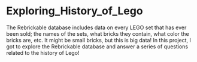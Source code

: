 # Exploring_History_of_Lego
The Rebrickable database includes data on every LEGO set that has ever been sold; the names of the sets, what bricks they contain, what color the bricks are, etc. It might be small bricks, but this is big data! In this project, I got to explore the Rebrickable database and answer a series of questions related to the history of Lego!
